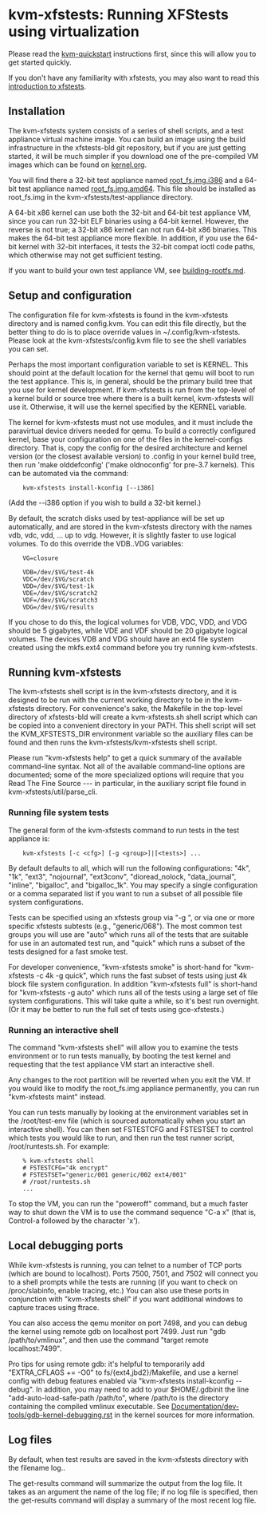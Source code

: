 # kvm-xfstests: Running XFStests using virtualization

Please read the [kvm-quickstart](kvm-quickstart.md) instructions
first, since this will allow you to get started quickly.

If you don't have any familiarity with xfstests, you may also want to
read this [introduction to xfstests](what-is-xfstests.md).

## Installation

The kvm-xfstests system consists of a series of shell scripts, and a
test appliance virtual machine image.  You can build an image using
the build infrastructure in the xfstests-bld git repository, but if
you are just getting started, it will be much simpler if you download
one of the pre-compiled VM images which can be found on
[kernel.org](https://www.kernel.org/pub/linux/kernel/people/tytso/kvm-xfstests).

You will find there a 32-bit test appliance named
[root_fs.img.i386](https://www.kernel.org/pub/linux/kernel/people/tytso/kvm-xfstests/root_fs.img.i386)
and a 64-bit test appliance named
[root_fs.img.amd64](https://www.kernel.org/pub/linux/kernel/people/tytso/kvm-xfstests/root_fs.img.amd64).
This file should be installed as root_fs.img in the
kvm-xfstests/test-appliance directory.

A 64-bit x86 kernel can use both the 32-bit and 64-bit test appliance
VM, since you can run 32-bit ELF binaries using a 64-bit kernel.
However, the reverse is not true; a 32-bit x86 kernel can not run
64-bit x86 binaries.  This makes the 64-bit test appliance more
flexible.  In addition, if you use the 64-bit kernel with 32-bit
interfaces, it tests the 32-bit compat ioctl code paths, which
otherwise may not get sufficient testing.

If you want to build your own test appliance VM, see
[building-rootfs.md](building-rootfs.md).

## Setup and configuration

The configuration file for kvm-xfstests is found in the kvm-xfstests
directory and is named config.kvm.  You can edit this file directly,
but the better thing to do is to place override values in
~/.config/kvm-xfstests.  Please look at the kvm-xfstests/config.kvm
file to see the shell variables you can set.

Perhaps the most important configuration variable to set is KERNEL.
This should point at the default location for the kernel that qemu
will boot to run the test appliance.  This is, in general, should be
the primary build tree that you use for kernel development.  If
kvm-xfstests is run from the top-level of a kernel build or source
tree where there is a built kernel, kvm-xfstests will use it.
Otherwise, it will use the kernel specified by the KERNEL variable.

The kernel for kvm-xfstests must not use modules, and it must include
the paravirtual device drivers needed for qemu.  To build a correctly
configured kernel, base your configuration on one of the files in the
kernel-configs directory.  That is, copy the config for the desired
architecture and kernel version (or the closest available version) to
.config in your kernel build tree, then run 'make olddefconfig' ('make
oldnoconfig' for pre-3.7 kernels).  This can be automated via the
command:

        kvm-xfstests install-kconfig [--i386]

(Add the --i386 option if you wish to build a 32-bit kernel.)

By default, the scratch disks used by test-appliance will be set up
automatically, and are stored in the kvm-xfstests directory with the
names vdb, vdc, vdd, ... up to vdg.  However, it is slightly faster to
use logical volumes.  To do this override the VDB..VDG variables:

        VG=closure

        VDB=/dev/$VG/test-4k
        VDC=/dev/$VG/scratch
        VDD=/dev/$VG/test-1k
        VDE=/dev/$VG/scratch2
        VDF=/dev/$VG/scratch3
        VDG=/dev/$VG/results

If you chose to do this, the logical volumes for VDB, VDC, VDD, and
VDG should be 5 gigabytes, while VDE and VDF should be 20 gigabyte
logical volumes.  The devices VDB and VDG should have an ext4 file
system created using the mkfs.ext4 command before you try running kvm-xfstests.

## Running kvm-xfstests

The kvm-xfstests shell script is in the kvm-xfstests directory, and it
is designed to be run with the current working directory to be in the
kvm-xfstests directory.  For convenience's sake, the Makefile in the
top-level directory of xfstests-bld will create a kvm-xfstests.sh
shell script which can be copied into a convenient directory in your
PATH.  This shell script will set the KVM_XFSTESTS_DIR environment
variable so the auxiliary files can be found and then runs the
kvm-xfstests/kvm-xfstests shell script.

Please run "kvm-xfstests help" to get a quick summary of the available
command-line syntax.  Not all of the available command-line options
are documented; some of the more specialized options will require that
you Read The Fine Source --- in particular, in the auxiliary script
file found in kvm-xfstests/util/parse_cli.

### Running file system tests

The general form of the kvm-xfstests command to run tests in the test
appliance is:

        kvm-xfstests [-c <cfg>] [-g <group>]|[<tests>] ...


By default <cfg> defaults to all, which will run the following
configurations: "4k", "1k", "ext3", "nojournal", "ext3conv",
"dioread_nolock, "data_journal", "inline", "bigalloc", and
"bigalloc_1k".  You may specify a single configuration or a comma
separated list if you want to run a subset of all possible file system
configurations.

Tests can be specified using an xfstests group via "-g <group>", or
via one or more specific xfstests subtests (e.g., "generic/068").  The
most common test groups you will use are "auto" which runs all of the
tests that are suitable for use in an automated test run, and "quick"
which runs a subset of the tests designed for a fast smoke test.

For developer convenience, "kvm-xfstests smoke" is short-hand for
"kvm-xfstests -c 4k -g quick", which runs the fast subset of tests
using just 4k block file system configuration.  In addition
"kvm-xfstests full" is short-hand for "kvm-xfstests -g auto" which
runs all of the tests using a large set of file system configurations.
This will take quite a while, so it's best run overnight.  (Or it may
be better to run the full set of tests using gce-xfstests.)

### Running an interactive shell

The command "kvm-xfstests shell" will allow you to examine the tests
environment or to run tests manually, by booting the test kernel and
requesting that the test appliance VM start an interactive shell.

Any changes to the root partition will be reverted when you exit the
VM.  If you would like to modify the root_fs.img appliance
permanently, you can run "kvm-xfstests maint" instead.

You can run tests manually by looking at the environment variables set
in the /root/test-env file (which is sourced automatically when you
start an interactive shell).  You can then set FSTESTCFG and FSTESTSET
to control which tests you would like to run, and then run the test
runner script, /root/runtests.sh.  For example:

        % kvm-xfstests shell
        # FSTESTCFG="4k encrypt"
        # FSTESTSET="generic/001 generic/002 ext4/001"
        # /root/runtests.sh
        ...

To stop the VM, you can run the "poweroff" command, but a much faster way
to shut down the VM is to use the command sequence "C-a x" (that is,
Control-a followed by the character 'x'). 

## Local debugging ports

While kvm-xfstests is running, you can telnet to a number of TCP ports
(which are bound to localhost).  Ports 7500, 7501, and 7502 will
connect you to a shell prompts while the tests are running (if you
want to check on /proc/slabinfo, enable tracing, etc.)  You can also
use these ports in conjunction with "kvm-xfstests shell" if you want
additional windows to capture traces using ftrace.

You can also access the qemu monitor on port 7498, and you can debug the
kernel using remote gdb on localhost port 7499.  Just run "gdb
/path/to/vmlinux", and then use the command "target remote
localhost:7499".

Pro tips for using remote gdb: it's helpful to temporarily add
"EXTRA_CFLAGS += -O0" to fs/{ext4,jbd2}/Makefile, and use a kernel
config with debug features enabled via "kvm-xfstests install-kconfig
--debug".  In addition, you may need to add to your $HOME/.gdbinit the
line "add-auto-load-safe-path /path/to", where /path/to is the
directory containing the compiled vmlinux executable.  See
[Documentation/dev-tools/gdb-kernel-debugging.rst](https://www.kernel.org/doc/html/latest/dev-tools/gdb-kernel-debugging.html)
in the kernel sources for more information.

## Log files

By default, when test results are saved in the kvm-xfstests directory
with the filename log.<DATECODE>.

The get-results command will summarize the output from the log file.
It takes as an argument the name of the log file; if no log file is
specified, then the get-results command will display a summary of the
most recent log file.
